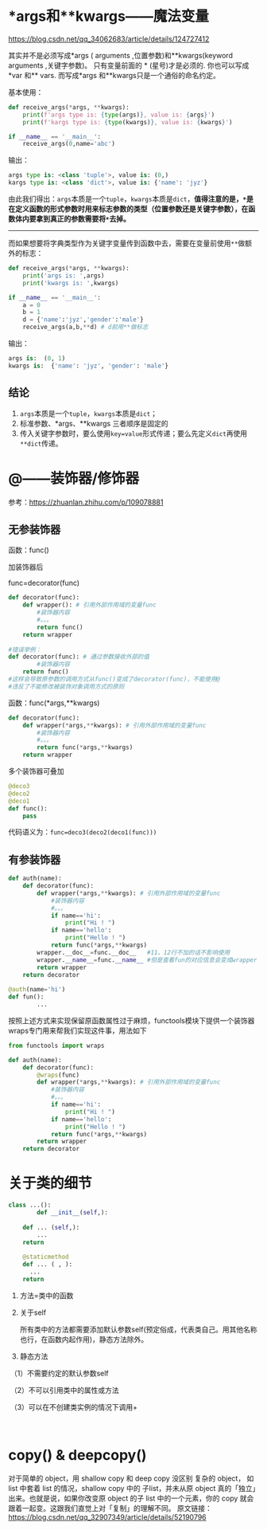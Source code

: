 # *args和**kwargs——魔法变量

https://blog.csdn.net/qq_34062683/article/details/124727412



其实并不是必须写成\*args ( arguments ,位置参数)和\*\*kwargs(keyword arguments ,关键字参数)。 只有变量前面的 * (星号)才是必须的. 你也可以写成\*var 和\*\* vars. 而写成\*args 和\*\*kwargs只是一个通俗的命名约定。

基本使用：

```python
def receive_args(*args, **kwargs):
    print(f'args type is: {type(args)}, value is: {args}')
    print(f'kargs type is: {type(kwargs)}, value is: {kwargs}')

if __name__ == '__main__':
    receive_args(0,name='abc')
```
输出：

```python
args type is: <class 'tuple'>, value is: (0,)
kargs type is: <class 'dict'>, value is: {'name': 'jyz'}
```

由此我们得出：`args`本质是一个`tuple`，`kwargs`本质是`dict`，**值得注意的是，`*`是在定义函数的形式参数时用来标志参数的类型（位置参数还是关键字参数），在函数体内要拿到真正的参数需要将`*`去掉。**

---

而如果想要将字典类型作为关键字变量传到函数中去，需要在变量前使用`**`做额外的标志：

```python
def receive_args(*args, **kwargs):
    print('args is: ',args)
    print('kwargs is: ',kwargs)

if __name__ == '__main__':
    a = 0
    b = 1
    d = {'name':'jyz','gender':'male'}
    receive_args(a,b,**d) # d前用**做标志
```
输出：

```python
args is:  (0, 1)
kwargs is:  {'name': 'jyz', 'gender': 'male'}
```



## 结论

1. `args`本质是一个`tuple`，`kwargs`本质是`dict`；
1. 标准参数、\*args、\*\*kwargs  三者顺序是固定的
2. 传入关键字参数时，要么使用`key=value`形式传递；要么先定义`dict`再使用`**dict`传递。



# @——装饰器/修饰器

参考：https://zhuanlan.zhihu.com/p/109078881

## 无参装饰器

函数：func()

加装饰器后 

func=decorator(func)

```python
def decorator(func):
    def wrapper(): # 引用外部作用域的变量func
        #装饰器内容
        #。。。
        return func()
    return wrapper
 
#错误举例：
def decorator(func): # 通过参数接收外部的值
		#装饰器内容
    return func()
#这样会导致原参数的调用方式从func()变成了decorator(func)，不能使用@
#违反了不能修改被装饰对象调用方式的原则
```

函数：func(*args,**kwargs)

```python
def decorator(func):
    def wrapper(*args,**kwargs): # 引用外部作用域的变量func
        #装饰器内容
        #。。。
        return func(*args,**kwargs)
    return wrapper
```

多个装饰器可叠加

```python
@deco3
@deco2
@deco1
def func():
    pass
```

代码语义为：`func=deco3(deco2(deco1(func)))`

## 有参装饰器

```python
def auth(name):
    def decorator(func):
        def wrapper(*args,**kwargs): # 引用外部作用域的变量func
            #装饰器内容
            #。。。
            if name=='hi':
                print("Hi ! ")
            if name=='hello':
                print("Hello ! ")
            return func(*args,**kwargs)
        wrapper.__doc__=func.__doc__   #11、12行不加的话不影响使用
        wrapper.__name__=func.__name__ #但是查看fun的对应信息会变成wrapper
        return wrapper
    return decorator
  
@auth(name='hi')
def fun():
  		...
```

按照上述方式来实现保留原函数属性过于麻烦，functools模块下提供一个装饰器wraps专门用来帮我们实现这件事，用法如下

```python
from functools import wraps

def auth(name):
    def decorator(func):
        @wraps(func)
        def wrapper(*args,**kwargs): # 引用外部作用域的变量func
            #装饰器内容
            #。。。
            if name=='hi':
                print("Hi ! ")
            if name=='hello':
                print("Hello ! ")
            return func(*args,**kwargs)
        return wrapper
    return decorator
```



# 关于类的细节

```python
class ...():
		def __init__(self,):
      
    def ... (self,):
   		...
    return 
  	
    @staticmethod
  	def ... ( , ):
      ...
    return 
```

1. 方法=类中的函数

2. 关于self

   所有类中的方法都需要添加默认参数self(预定俗成，代表类自己。用其他名称也行，在函数内起作用)，静态方法除外。

3. 静态方法

​		（1）不需要约定的默认参数self

​		（2）不可以引用类中的属性或方法

​		（3）可以在不创建类实例的情况下调用+



​				

# copy() & deepcopy()

对于简单的 object，用 shallow copy 和 deep copy 没区别
复杂的 object， 如 list 中套着 list 的情况，shallow copy 中的 子list，并未从原 object 真的「独立」出来。也就是说，如果你改变原 object 的子 list 中的一个元素，你的 copy 就会跟着一起变。这跟我们直觉上对「复制」的理解不同。
原文链接：https://blog.csdn.net/qq_32907349/article/details/52190796




